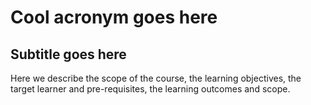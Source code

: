 Cool acronym goes here
======================

Subtitle goes here
------------------

Here we describe the scope of the course, the learning objectives,
the target learner and pre-requisites, the learning outcomes and scope.

